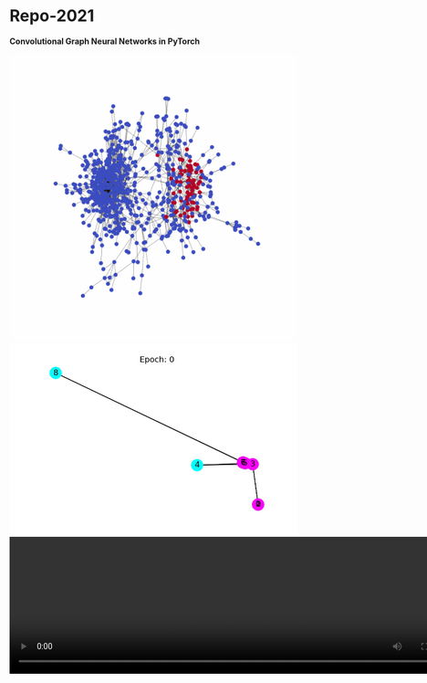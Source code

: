 # Repo-2021

<b>Convolutional Graph Neural Networks in PyTorch </b>  
  
<img src=https://github.com/RubensZimbres/Repo-2021/blob/main/Graph-Networks/graph4_comm_movie.gif>  
  
<img src=https://github.com/RubensZimbres/Repo-2021/blob/main/Graph-Networks/movie.gif>  
  
<video width="800" height="240" controls>
  <source src="https://github.com/RubensZimbres/Repo-2021/blob/main/Neural_Cellular_Automata_Google/batches.mp4" type="video/mp4">
</video>  

